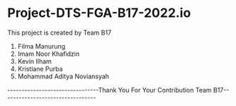 # Project-DTS-FGA-B17-2022.io
This project is created by Team B17
1. Filma Manurung
2. Imam Noor Khafidzin
3. Kevin Ilham
4. Kristiane Purba
5. Mohammad Aditya Noviansyah

--------------------------------Thank You For Your Contribution Team B17---------------------------------
